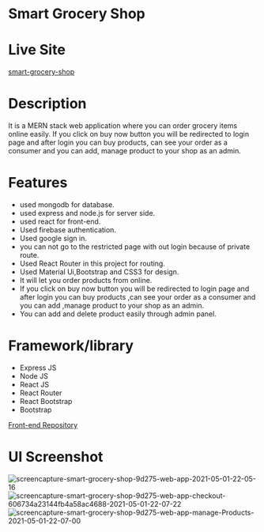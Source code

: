 # Smart Grocery Shop

# Live Site
[smart-grocery-shop](https://smart-grocery-shop-9d275.web.app/)

# Description
It is a MERN stack web application where you can order grocery items online easily. If you click on buy now button you will be redirected to login page and after login you can buy products, can see your order as a consumer and you can add, manage product to your shop as an admin. 

# Features
- used mongodb for database.
- used express and node.js for server side.
- used react for front-end.
- Used firebase authentication.
- Used google sign in.
- you can not go to the restricted page with out login because of private route.
- Used React Router in this project for routing.
- Used Material Ui,Bootstrap and CSS3 for design.
- It will let you order products from online.
- If you click on buy now button you will be redirected to login page and after login you can buy products ,can see your order as a consumer and you can add ,manage  product to your shop as an admin.
- You can add and delete product easily through admin panel.

# Framework/library
- Express JS
- Node JS
- React JS
- React Router 
- React Bootstrap 
- Bootstrap

[Front-end Repository](https://github.com/iftekharhasanrifat/smart-grocery-shop-client)

# UI Screenshot
<img src="https://i.ibb.co/px17FNw/screencapture-smart-grocery-shop-9d275-web-app-2021-05-01-22-05-16.png" alt="screencapture-smart-grocery-shop-9d275-web-app-2021-05-01-22-05-16" border="0">
<img src="https://i.ibb.co/5ktm7Gx/screencapture-smart-grocery-shop-9d275-web-app-checkout-606734a23144fb4a58ac4688-2021-05-01-22-07-22.png" alt="screencapture-smart-grocery-shop-9d275-web-app-checkout-606734a23144fb4a58ac4688-2021-05-01-22-07-22" border="0">
<img src="https://i.ibb.co/SnXnXVr/screencapture-smart-grocery-shop-9d275-web-app-manage-Products-2021-05-01-22-07-00.png" alt="screencapture-smart-grocery-shop-9d275-web-app-manage-Products-2021-05-01-22-07-00" border="0">
